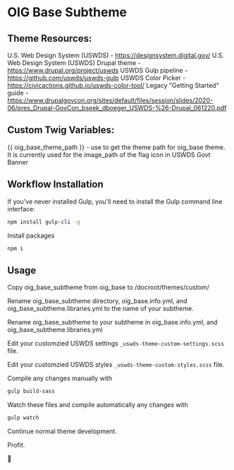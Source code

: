 # OIG Base Subtheme

## Theme Resources:
U.S. Web Design System (USWDS) - https://designsystem.digital.gov/
U.S. Web Design System (USWDS) Drupal theme - https://www.drupal.org/project/uswds
USWDS Gulp pipeline - https://github.com/uswds/uswds-gulp
USWDS Color Picker - https://civicactions.github.io/uswds-color-tool/
Legacy "Getting Started" guide - https://www.drupalgovcon.org/sites/default/files/session/slides/2020-06/pres_Drupal-GovCon_bseek_dboeger_USWDS-%26-Drupal_061220.pdf

## Custom Twig Variables:
{{ oig_base_theme_path }} - use to get the theme path for oig_base theme. It is currently used for the image_path of the flag icon in USWDS Govt Banner

## Workflow Installation

If you've never installed Gulp, you'll need to install the Gulp command line interface:

```bash
npm install gulp-cli -g
```

Install packages

```bash
npm i
```

## Usage
Copy oig_base_subtheme from oig_base to /docroot/themes/custom/

Rename oig_base_subtheme directory, oig_base.info.yml, and oig_base_subtheme.libraries.yml to the name of your subtheme.

Rename oig_base_subtheme to your subtheme in oig_base.info.yml, and oig_base_subtheme.libraries.yml

Edit your customzied USWDS settings  `_uswds-theme-custom-settings.scss` file.

Edit your customzied USWDS styles  `_uswds-theme-custom-styles.scss` file.

Compile any changes manually with

```bash
gulp build-sass
```

Watch these files and compile automatically any changes with

```bash
gulp watch
```

Continue normal theme development.

Profit.

:rocket:


